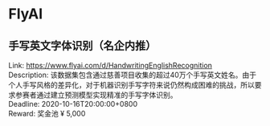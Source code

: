 # FlyAI



## 手写英文字体识别（名企内推）

Link: https://www.flyai.com/d/HandwritingEnglishRecognition  
Description: 该数据集包含通过慈善项目收集的超过40万个手写英文姓名。由于个人手写风格的差异化，对于机器识别手写字符来说仍然构成困难的挑战，所以要求参赛者通过建立预测模型实现精准的手写字体识别。  
Deadline: 2020-10-16T20:00:00+0800  
Reward: 奖金池 ¥ 5,000  

